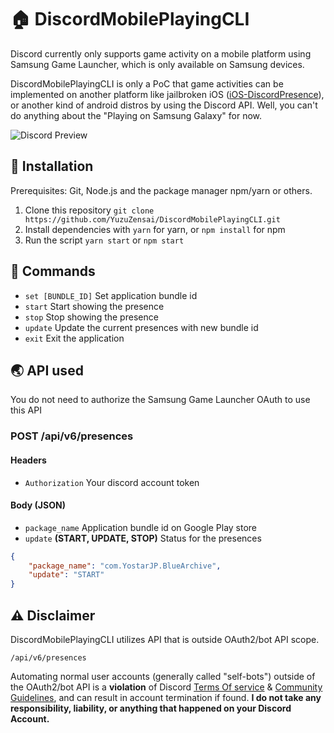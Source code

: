 # 🏠 DiscordMobilePlayingCLI

Discord currently only supports game activity on a mobile platform using Samsung Game Launcher, which is only available on Samsung devices.

DiscordMobilePlayingCLI is only a PoC that game activities can be implemented on another platform like jailbroken iOS ([iOS-DiscordPresence](https://github.com/YuzuZensai/iOS-DiscordPresence)), or another kind of android distros by using the Discord API. Well, you can't do anything about the "Playing on Samsung Galaxy" for now.

![Discord Preview](https://user-images.githubusercontent.com/84713269/166914540-d2a4edac-1f33-43ed-a860-4bded04029b5.png)

## 🔧 Installation

Prerequisites: Git, Node.js and the package manager npm/yarn or others.

1. Clone this repository ``git clone https://github.com/YuzuZensai/DiscordMobilePlayingCLI.git``
2. Install dependencies with ``yarn`` for yarn, or ``npm install`` for npm
3. Run the script ``yarn start`` or ``npm start``

## 🌸 Commands

- ``set [BUNDLE_ID]`` Set application bundle id
- ``start`` Start showing the presence
- ``stop`` Stop showing the presence
- ``update`` Update the current presences with new bundle id
- ``exit`` Exit the application

## 🌏 API used

You do not need to authorize the Samsung Game Launcher OAuth to use this API

### POST /api/v6/presences

#### Headers

- ``Authorization`` Your discord account token

#### Body (JSON)

- ``package_name`` Application bundle id on Google Play store
- ``update`` **(START, UPDATE, STOP)** Status for the presences 

```json
{
    "package_name": "com.YostarJP.BlueArchive",
    "update": "START"
}
```

## ⚠️ Disclaimer

DiscordMobilePlayingCLI utilizes API that is outside OAuth2/bot API scope.

``/api/v6/presences``

Automating normal user accounts (generally called "self-bots") outside of the OAuth2/bot API is a **violation** of Discord [Terms Of service](https://discord.com/terms) & [Community Guidelines](https://discord.com/guidelines), and can result in account termination if found. **I do not take any responsibility, liability, or anything that happened on your Discord Account.**
